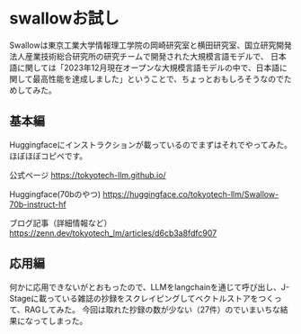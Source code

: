 # swallowお試し

Swallowは東京工業大学情報理工学院の岡崎研究室と横田研究室、国立研究開発法人産業技術総合研究所の研究チームで開発された大規模言語モデルで、
日本語に関しては「2023年12月現在オープンな大規模言語モデルの中で、日本語に関して最高性能を達成しました」ということで、ちょっとおもしろそうなのでためしてみた。

## 基本編
Huggingfaceにインストラクションが載っているのでまずはそれでやってみた。
ほぼほぼコピペです。

公式ページ
https://tokyotech-llm.github.io/

Huggingface(70bのやつ)
https://huggingface.co/tokyotech-llm/Swallow-70b-instruct-hf

ブログ記事（詳細情報など）
https://zenn.dev/tokyotech_lm/articles/d6cb3a8fdfc907

## 応用編
何かに応用できないがとおもったので、LLMをlangchainを通じて呼び出し、J-Stageに載っている雑誌の抄録をスクレイピングしてベクトルストアをつくって、RAGしてみた。
今回は取れた抄録の数が少ない（27件）のでいまいちな結果になってしまった。


